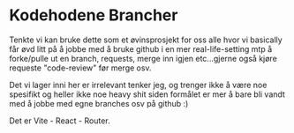 # Kodehodene Brancher

Tenkte vi kan bruke dette som et øvinsprosjekt for oss alle hvor vi basically får øvd litt på å jobbe med å bruke github i en mer real-life-setting mtp å forke/pulle ut en branch, requests, merge inn igjen etc...gjerne også kjøre requeste "code-review" før merge osv.

Det vi lager inni her er irrelevant tenker jeg, og trenger ikke å være noe spesifikt og heller ikke noe heavy shit siden formålet er mer å bare bli vandt med å jobbe med egne branches osv på github :)

Det er Vite - React - Router.
